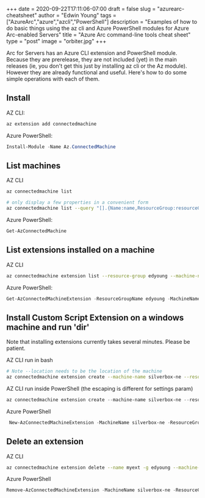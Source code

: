 +++
date = 2020-09-22T17:11:06-07:00
draft = false
slug = "azurearc-cheatsheet"
author = "Edwin Young"
tags = ["AzureArc","azure","azcli","PowerShell"]
description = "Examples of how to do basic things using the az cli and Azure PowerShell modules for Azure Arc-enabled Servers"
title = "Azure Arc command-line tools cheat sheet"
type = "post"
image = "orbiter.jpg"
+++

Arc for Servers has an Azure CLI extension and PowerShell module. Because they are prerelease, they are not included (yet) in the main releases 
(ie, you don't get this just by installing az cli or the Az module). 
However they are already functional and useful. Here's how to do some simple operations with each of them. 

## Install

AZ CLI:
```bash
az extension add connectedmachine
```

Azure PowerShell:
```powershell
Install-Module -Name Az.ConnectedMachine
```

## List machines

AZ CLI
```bash 
az connectedmachine list

# only display a few properties in a convenient form
az connectedmachine list --query "[].{Name:name,ResourceGroup:resourceGroup,Location:location,Status:status}" -o table
```

Azure PowerShell:
```powershell
Get-AzConnectedMachine
```

## List extensions installed on a machine

AZ CLI
```bash
az connectedmachine extension list --resource-group edyoung --machine-name edwin-virtual-machine
```

Azure PowerShell:
```powershell
Get-AzConnectedMachineExtension -ResourceGroupName edyoung -MachineName edwin-virtual-machine
```

## Install Custom Script Extension on a windows machine and run 'dir'

Note that installing extensions currently takes several minutes. Please be patient.

AZ CLI run in bash
```bash
# Note --location needs to be the location of the machine
az connectedmachine extension create --machine-name silverbox-ne --resource-group edyoung --name myext --type "CustomScriptExtension" --publisher "Microsoft.Compute" --settings '{"commandToExecute":"dir"}' --location "North Europe"
```

AZ CLI run inside PowerShell (the escaping is different for settings param)
```powershell
az connectedmachine extension create --machine-name silverbox-ne --resource-group edyoung --name myext --type "CustomScriptExtension" --publisher "Microsoft.Compute" --settings '{\"commandToExecute\":\"dir\"}' --location "North Europe"
```

Azure PowerShell
```powershell
 New-AzConnectedMachineExtension -MachineName silverbox-ne -ResourceGroupName edyoung -Location "North Europe" -Name myext -Setting '{"commandToExecute":"dir"}' -ExtensionType CustomScriptExtension -Publisher Microsoft.Compute
```

## Delete an extension

AZ CLI
```bash
az connectedmachine extension delete --name myext -g edyoung --machine-name silverbox-ne
```

Azure PowerShell
```powershell
Remove-AzConnectedMachineExtension -MachineName silverbox-ne -ResourceGroupName edyoung -Name myext
```